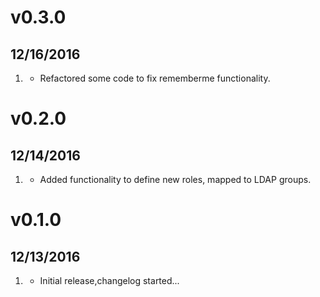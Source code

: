 # v0.3.0
## 12/16/2016

1. [](#bugfix)
   * Refactored some code to fix rememberme functionality.

# v0.2.0
## 12/14/2016

1. [](#new)
   * Added functionality to define new roles, mapped to LDAP groups.

# v0.1.0
## 12/13/2016

1. [](#new)
   * Initial release,changelog started...
